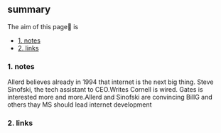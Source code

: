 ## summary
The aim of this page📝 is

<!-- TOC -->

- [1. notes](#1-notes)
- [2. links](#2-links)

<!-- /TOC -->

### 1. notes
Allerd believes already in 1994 that internet is the next big thing. Steve Sinofski, the tech assistant to CEO.Writes Cornell is wired. Gates is interested more and more.Allerd and Sinofski are convincing BillG and others thay MS should lead internet development

 
### 2. links






























